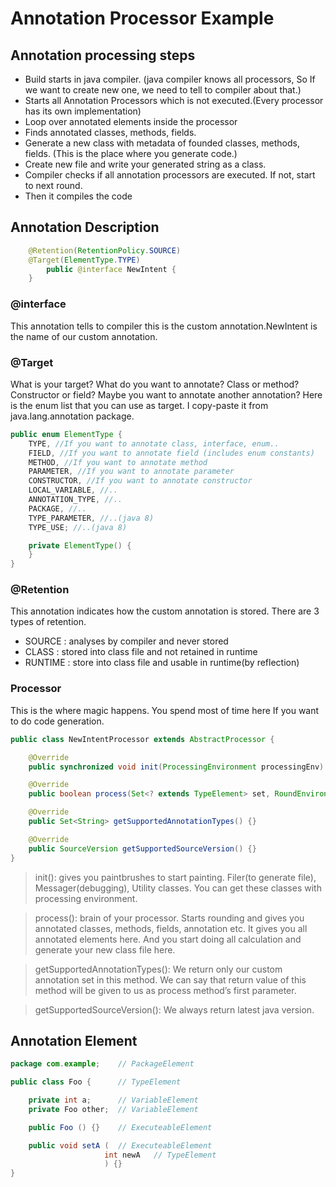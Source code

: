 # Annotation Processor Example

## Annotation processing steps

- Build starts in java compiler. (java compiler knows all processors, So If we want to create new one, we need to tell to compiler about that.)
- Starts all Annotation Processors which is not executed.(Every processor has its own implementation)
- Loop over annotated elements inside the processor
- Finds annotated classes, methods, fields.
- Generate a new class with metadata of founded classes, methods, fields. (This is the place where you generate code.)
- Create new file and write your generated string as a class.
- Compiler checks if all annotation processors are executed. If not, start to next round.
- Then it compiles the code

## Annotation Description

```java
    @Retention(RetentionPolicy.SOURCE)
    @Target(ElementType.TYPE)
        public @interface NewIntent {
    }
```

### @interface

This annotation tells to compiler this is the custom annotation.NewIntent is the name of our custom annotation.

### @Target

What is your target? What do you want to annotate? Class or method? Constructor or field? Maybe you want to annotate another annotation? Here is the enum list that you can use as target. I copy-paste it from java.lang.annotation package.

```java
public enum ElementType {
    TYPE, //If you want to annotate class, interface, enum..
    FIELD, //If you want to annotate field (includes enum constants)
    METHOD, //If you want to annotate method
    PARAMETER, //If you want to annotate parameter
    CONSTRUCTOR, //If you want to annotate constructor
    LOCAL_VARIABLE, //..
    ANNOTATION_TYPE, //..
    PACKAGE, //..
    TYPE_PARAMETER, //..(java 8)
    TYPE_USE; //..(java 8)

    private ElementType() {
    }
}
```

### @Retention

This annotation indicates how the custom annotation is stored. There are 3 types of retention.

- SOURCE : analyses by compiler and never stored
- CLASS : stored into class file and not retained in runtime
- RUNTIME : store into class file and usable in runtime(by reflection)

### Processor

This is the where magic happens. You spend most of time here If you want to do code generation.

```java
public class NewIntentProcessor extends AbstractProcessor {

    @Override
    public synchronized void init(ProcessingEnvironment processingEnv) {}

    @Override
    public boolean process(Set<? extends TypeElement> set, RoundEnvironment roundEnv) {}

    @Override
    public Set<String> getSupportedAnnotationTypes() {}

    @Override
    public SourceVersion getSupportedSourceVersion() {}
}

````

> init(): gives you paintbrushes to start painting. Filer(to generate file), Messager(debugging), Utility classes. You can get these classes with processing environment.

>process(): brain of your processor. Starts rounding and gives you annotated classes, methods, fields, annotation etc. It gives you all annotated elements here. And you start doing all calculation and generate your new class file here.

> getSupportedAnnotationTypes(): We return only our custom annotation set in this method. We can say that return value of this method will be given to us as process method’s first parameter.

> getSupportedSourceVersion(): We always return latest java version.

## Annotation Element

```java
package com.example;	// PackageElement

public class Foo {		// TypeElement

	private int a;		// VariableElement
	private Foo other; 	// VariableElement

	public Foo () {} 	// ExecuteableElement

	public void setA ( 	// ExecuteableElement
	                 int newA	// TypeElement
	                 ) {}
}
```